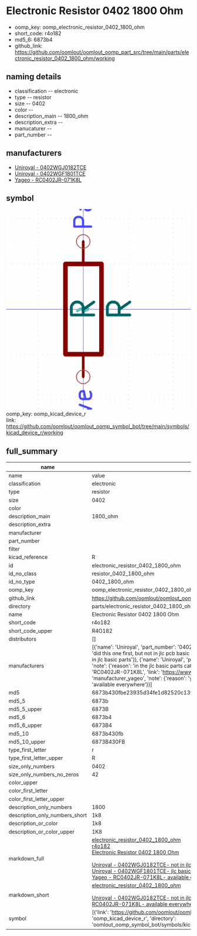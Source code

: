 # Electronic Resistor 0402 1800 Ohm

  
* oomp_key: oomp_electronic_resistor_0402_1800_ohm 
* short_code: r4o182
* md5_6: 6873b4  
* github_link: https://github.com/oomlout/oomlout_oomp_part_src/tree/main/parts/electronic_resistor_0402_1800_ohm/working  
## naming details
* classification -- electronic
* type -- resistor
* size -- 0402
* color -- 
* description_main -- 1800_ohm
* description_extra -- 
* manucaturer -- 
* part_number -- 


## manufacturers
* [Uniroyal - 0402WGJ0182TCE]()  
* [Uniroyal - 0402WGF1801TCE]()  
* [Yageo - RC0402JR-071K8L](https://www.yageo.com/en/Chart/Download/pdf/RC0402JR-071K8L)  

## symbol

![](symbol/0/working/working_600.png)  
oomp_key: oomp_kicad_device_r  
link: https://github.com/oomlout/oomlout_oomp_symbol_bot/tree/main/symbols/kicad_device_r/working  


## full_summary
| name | value | 
| --- | --- | 
| name | value | 
| classification | electronic | 
| type | resistor | 
| size | 0402 | 
| color |  | 
| description_main | 1800_ohm | 
| description_extra |  | 
| manufacturer |  | 
| part_number |  | 
| filter |  | 
| kicad_reference | R | 
| id | electronic_resistor_0402_1800_ohm | 
| id_no_class | resistor_0402_1800_ohm | 
| id_no_type | 0402_1800_ohm | 
| oomp_key | oomp_electronic_resistor_0402_1800_ohm | 
| github_link | https://github.com/oomlout/oomlout_oomp_part_src/tree/main/parts/electronic_resistor_0402_1800_ohm/working | 
| directory | parts/electronic_resistor_0402_1800_ohm | 
| name | Electronic Resistor 0402 1800 Ohm | 
| short_code | r4o182 | 
| short_code_upper | R4O182 | 
| distributors | [] | 
| manufacturers | [{'name': 'Uniroyal', 'part_number': '0402WGJ0182TCE', 'link': '', 'id': 'manufacturer_uniroyal', 'note': {'reason': 'did this one first, but not in jlc pcb basic parts and 1 percent are and they are the same price', 'reason_short': 'not in jlc basic parts'}}, {'name': 'Uniroyal', 'part_number': '0402WGF1801TCE', 'link': '', 'id': 'manufacturer_uniroyal', 'note': {'reason': 'in the jlc basic parts catalogue', 'reason_short': 'jlc basic part'}}, {'name': 'Yageo', 'part_number': 'RC0402JR-071K8L', 'link': 'https://www.yageo.com/en/Chart/Download/pdf/RC0402JR-071K8L', 'id': 'manufacturer_yageo', 'note': {'reason': 'yageo is a commonly cross referenced part number', 'reason_short': 'available everywhere'}}] | 
| md5 | 6873b430fbe23935d34fe1d82520c13f | 
| md5_5 | 6873b | 
| md5_5_upper | 6873B | 
| md5_6 | 6873b4 | 
| md5_6_upper | 6873B4 | 
| md5_10 | 6873b430fb | 
| md5_10_upper | 6873B430FB | 
| type_first_letter | r | 
| type_first_letter_upper | R | 
| size_only_numbers | 0402 | 
| size_only_numbers_no_zeros | 42 | 
| color_upper |  | 
| color_first_letter |  | 
| color_first_letter_upper |  | 
| description_only_numbers | 1800 | 
| description_only_numbers_short | 1k8 | 
| description_or_color | 1k8 | 
| description_or_color_upper | 1K8 | 
| markdown_full | [electronic_resistor_0402_1800_ohm](https://github.com/oomlout/oomlout_oomp_part_src/tree/main/parts/electronic_resistor_0402_1800_ohm/working)<br>[r4o182](https://github.com/oomlout/oomlout_oomp_part_src/tree/main/parts/electronic_resistor_0402_1800_ohm/working)<br>[Electronic Resistor 0402 1800 Ohm](https://github.com/oomlout/oomlout_oomp_part_src/tree/main/parts/electronic_resistor_0402_1800_ohm/working)<br><br>[Uniroyal - 0402WGJ0182TCE- not in jlc basic parts]() [(L)  ](https://www.lcsc.com/search?q=0402WGJ0182TCE)[(D)  ](https://www.digikey.com/en/products?keywords=0402WGJ0182TCE)[(M)  ](https://www.mouser.com/Search/Refine?Keyword=0402WGJ0182TCE)[(N)  ](https://www.newark.com/search?st=0402WGJ0182TCE)[(SZ)  ](https://so.szlcsc.com/global.html?k=0402WGJ0182TCE)<br>[Uniroyal - 0402WGF1801TCE- jlc basic part]() [(L)  ](https://www.lcsc.com/search?q=0402WGF1801TCE)[(D)  ](https://www.digikey.com/en/products?keywords=0402WGF1801TCE)[(M)  ](https://www.mouser.com/Search/Refine?Keyword=0402WGF1801TCE)[(N)  ](https://www.newark.com/search?st=0402WGF1801TCE)[(SZ)  ](https://so.szlcsc.com/global.html?k=0402WGF1801TCE)<br>[Yageo - RC0402JR-071K8L- available everywhere](https://www.yageo.com/en/Chart/Download/pdf/RC0402JR-071K8L) [(L)  ](https://www.lcsc.com/search?q=RC0402JR-071K8L)[(D)  ](https://www.digikey.com/en/products?keywords=RC0402JR-071K8L)[(M)  ](https://www.mouser.com/Search/Refine?Keyword=RC0402JR-071K8L)[(N)  ](https://www.newark.com/search?st=RC0402JR-071K8L)[(SZ)  ](https://so.szlcsc.com/global.html?k=RC0402JR-071K8L)<br> | 
| markdown_short | [electronic_resistor_0402_1800_ohm](https://github.com/oomlout/oomlout_oomp_part_src/tree/main/parts/electronic_resistor_0402_1800_ohm/working)<br><br>[Uniroyal - 0402WGJ0182TCE- not in jlc basic parts]()[Uniroyal - 0402WGF1801TCE- jlc basic part]()[Yageo - RC0402JR-071K8L- available everywhere](https://www.yageo.com/en/Chart/Download/pdf/RC0402JR-071K8L) | 
| symbol | [{'link': 'https://github.com/oomlout/oomlout_oomp_symbol_bot/tree/main/symbols/kicad_device_r', 'oomp_key': 'oomp_kicad_device_r', 'directory': 'oomlout_oomp_symbol_bot/symbols/kicad_device_r//working/working.kicad_sym'}] | 
